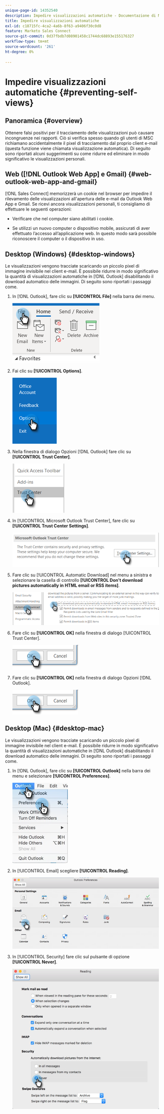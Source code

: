 ```yaml
---
unique-page-id: 14352540
description: Impedire visualizzazioni automatiche - Documentazione di Marketo - Documentazione del prodotto
title: Impedire visualizzazioni automatiche
exl-id: c18715fc-4ca2-4a6b-8f63-a9406f30c0d8
feature: Marketo Sales Connect
source-git-commit: 0d37fbdb7d08901458c1744dc68893e155176327
workflow-type: tm+mt
source-wordcount: '261'
ht-degree: 0%

---
```


# Impedire visualizzazioni automatiche {#preventing-self-views}

## Panoramica {#overview}

Ottenere falsi positivi per il tracciamento delle visualizzazioni può causare incongruenze nei rapporti. Ciò si verifica spesso quando gli utenti di MSC richiamano accidentalmente il pixel di tracciamento dal proprio client e-mail (questa funzione viene chiamata visualizzazione automatica). Di seguito sono riportati alcuni suggerimenti su come ridurre ed eliminare in modo significativo le visualizzazioni personali.

## Web ([!DNL Outlook Web App] e Gmail) {#web-outlook-web-app-and-gmail}

[!DNL Sales Connect] memorizzerà un cookie nel browser per impedire il rilevamento delle visualizzazioni all&#39;apertura delle e-mail da Outlook Web App e Gmail. Se ricevi ancora visualizzazioni personali, ti consigliamo di effettuare le seguenti operazioni:

* Verificare che nel computer siano abilitati i cookie.

* Se utilizzi un nuovo computer o dispositivo mobile, assicurati di aver effettuato l’accesso all’applicazione web. In questo modo sarà possibile riconoscere il computer o il dispositivo in uso.

## Desktop (Windows) {#desktop-windows}

Le visualizzazioni vengono tracciate scaricando un piccolo pixel di immagine invisibile nel client e-mail. È possibile ridurre in modo significativo la quantità di visualizzazioni automatiche in [!DNL Outlook] disabilitando il download automatico delle immagini. Di seguito sono riportati i passaggi come.

1. In [!DNL Outlook], fare clic su **[!UICONTROL File]** nella barra dei menu.

   ![](assets/win-1.png)

1. Fai clic su **[!UICONTROL Options]**.

   ![](assets/win-2.png)

1. Nella finestra di dialogo Opzioni [!DNL Outlook] fare clic su **[!UICONTROL Trust Center]**.

   ![](assets/win-3.png)

1. In [!UICONTROL Microsoft Outlook Trust Center], fare clic su **[!UICONTROL Trust Center Settings]**.

   ![](assets/win-4.png)

1. Fare clic su [!UICONTROL Automatic Download] nel menu a sinistra e selezionare la casella di controllo **[!UICONTROL Don't download pictures automatically in HTML email or RSS items]**.

   ![](assets/win-5.png)

1. Fare clic su **[!UICONTROL OK]** nella finestra di dialogo [!UICONTROL Trust Center].

   ![](assets/win-6.png)

1. Fare clic su **[!UICONTROL OK]** nella finestra di dialogo Opzioni [!DNL Outlook].

   ![](assets/win-6.png)

## Desktop (Mac) {#desktop-mac}

Le visualizzazioni vengono tracciate scaricando un piccolo pixel di immagine invisibile nel client e-mail. È possibile ridurre in modo significativo la quantità di visualizzazioni automatiche in [!DNL Outlook] disabilitando il download automatico delle immagini. Di seguito sono riportati i passaggi come.

1. In [!DNL Outlook], fare clic su **[!UICONTROL Outlook]** nella barra dei menu e selezionare **[!UICONTROL Preferences]**.

   ![](assets/mac-1.png)

1. In [!UICONTROL Email] scegliere **[!UICONTROL Reading]**.

   ![](assets/mac-2.png)

1. In [!UICONTROL Security] fare clic sul pulsante di opzione **[!UICONTROL Never]**.

   ![](assets/mac-3.png)
